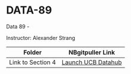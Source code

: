 # DATA-89
Data 89 - 

Instructor: Alexander Strang

| Folder            | NBgitpuller Link |
|-------------------|------------------|
| Link to Section 4 | [Launch UCB Datahub](https://datahub.berkeley.edu/hub/user-redirect/git-pull?repo=https%3A%2F%2Fgithub.com%2Fds-modules%2FDATA-89&branch=main&urlpath=lab%2Ftree%2FDATA-89%2Flevel_sets_and_gradients.ipynb) |
